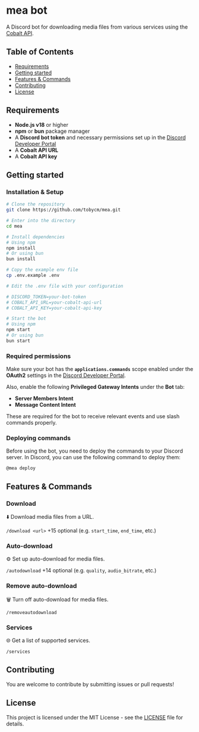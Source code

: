 <!-- <img src="" alt="Banner"> -->

# mea bot

A Discord bot for downloading media files from various services using the [Cobalt API](https://github.com/imputnet/cobalt/tree/main/api).

## Table of Contents

- [Requirements](#requirements)
- [Getting started](#getting-started)
- [Features & Commands](#features--commands)
- [Contributing](#contributing)
- [License](#license)

## Requirements

- **Node.js v18** or higher
- **npm** or **bun** package manager
- A **Discord bot token** and necessary permissions set up in the [Discord Developer Portal](https://discord.com/developers/applications)
- A **Cobalt API URL**
- A **Cobalt API key**

## Getting started

### Installation & Setup

```bash
# Clone the repository
git clone https://github.com/tobycm/mea.git

# Enter into the directory
cd mea

# Install dependencies
# Using npm
npm install
# Or using bun
bun install

# Copy the example env file
cp .env.example .env

# Edit the .env file with your configuration

# DISCORD_TOKEN=your-bot-token
# COBALT_API_URL=your-cobalt-api-url
# COBALT_API_KEY=your-cobalt-api-key

# Start the bot
# Using npm
npm start
# Or using bun
bun start
```

### Required permissions

Make sure your bot has the **`applications.commands`** scope enabled under the **OAuth2** settings in the [Discord Developer Portal](https://discord.com/developers/applications).

Also, enable the following **Privileged Gateway Intents** under the **Bot** tab:

- **Server Members Intent**
- **Message Content Intent**

These are required for the bot to receive relevant events and use slash commands properly.

### Deploying commands

Before using the bot, you need to deploy the commands to your Discord server. In Discord, you can use the following command to deploy them:

```
@mea deploy
```

## Features & Commands

### Download

⬇️ Download media files from a URL.

`/download <url>` +15 optional (e.g. `start_time`, `end_time`, etc.)

### Auto-download

⚙️ Set up auto-download for media files.

`/autodownload` +14 optional (e.g. `quality`, `audio_bitrate`, etc.)

### Remove auto-download

🗑️ Turn off auto-download for media files.

`/removeautodownload`

### Services

🌐 Get a list of supported services.

`/services`

## Contributing

You are welcome to contribute by submitting issues or pull requests!

## License

This project is licensed under the MIT License - see the [LICENSE](LICENSE) file for details.
